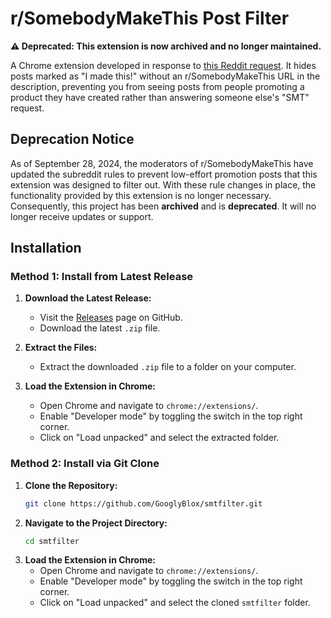 # r/SomebodyMakeThis Post Filter

**⚠️ Deprecated: This extension is now archived and no longer maintained.**

A Chrome extension developed in response to [this Reddit request](https://www.reddit.com/r/SomebodyMakeThis/comments/1dpisc7/a_browser_extension_for_somebodymakethis/). It hides posts marked as "I made this!" without an r/SomebodyMakeThis URL in the description, preventing you from seeing posts from people promoting a product they have created rather than answering someone else's "SMT" request.

## Deprecation Notice

As of September 28, 2024, the moderators of r/SomebodyMakeThis have updated the subreddit rules to prevent low-effort promotion posts that this extension was designed to filter out. With these rule changes in place, the functionality provided by this extension is no longer necessary. Consequently, this project has been **archived** and is **deprecated**. It will no longer receive updates or support.

## Installation

### Method 1: Install from Latest Release

1. **Download the Latest Release:**
   - Visit the [Releases](https://github.com/GooglyBlox/smtfilter/releases) page on GitHub.
   - Download the latest `.zip` file.

2. **Extract the Files:**
   - Extract the downloaded `.zip` file to a folder on your computer.

3. **Load the Extension in Chrome:**
   - Open Chrome and navigate to `chrome://extensions/`.
   - Enable "Developer mode" by toggling the switch in the top right corner.
   - Click on "Load unpacked" and select the extracted folder.

### Method 2: Install via Git Clone

1. **Clone the Repository:**
   ```bash
   git clone https://github.com/GooglyBlox/smtfilter.git
   ```
2. **Navigate to the Project Directory:**
   ```bash
   cd smtfilter
   ```
3. **Load the Extension in Chrome:**
   - Open Chrome and navigate to `chrome://extensions/`.
   - Enable "Developer mode" by toggling the switch in the top right corner.
   - Click on "Load unpacked" and select the cloned `smtfilter` folder.
